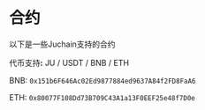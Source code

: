 # 合约

以下是一些Juchain支持的合约



代币支&#x6301;**:** JU / USDT / BNB / ETH

BNB: `0x151b6F646Ac02Ed9877884ed9637A84f2FD8FaA6`

ETH: `0x80077F108Dd73B709C43A1a13F0EEF25e48f7D0e`
